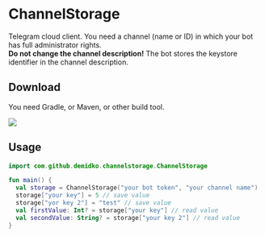 # ChannelStorage

Telegram cloud client. You need a channel (name or ID) in which your bot has full administrator
rights.  
**Do not change the channel description!** The bot stores the keystore identifier in the channel
description.

## Download

You need Gradle, or Maven, or other build tool.

[![](https://jitpack.io/v/demidko/channelstorage.svg)](https://jitpack.io/#demidko/channelstorage)

## Usage

```kotlin
import com.github.demidko.channelstorage.ChannelStorage

fun main() {
  val storage = ChannelStorage("your bot token", "your channel name")
  storage["your key"] = 5 // save value
  storage["yor key 2"] = "test" // save value
  val firstValue: Int? = storage["your key"] // read value
  val secondValue: String? = storage["your key 2"] // read value
}
```
